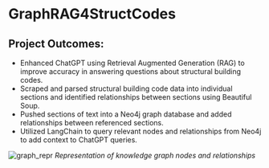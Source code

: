 # GraphRAG4StructCodes


## Project Outcomes:
* Enhanced ChatGPT using Retrieval Augmented Generation (RAG) to improve accuracy in answering questions about structural building codes.
* Scraped and parsed structural building code data into individual sections and identified relationships between sections using Beautiful Soup.
* Pushed sections of text into a Neo4j graph database and added relationships between referenced sections.
* Utilized LangChain to query relevant nodes and relationships from Neo4j to add context to ChatGPT queries.

![graph_repr](https://github.com/user-attachments/assets/9ff90a9e-4980-4a37-a942-59b0c14ed43b)
_Representation of knowledge graph nodes and relationships_
